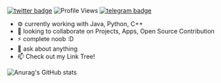 [![twitter badge](https://img.shields.io/badge/Twitter-30302f?style=flat&logo=twitter)](https://twitter.com/BrajBliss)
![Profile Views](https://hits.seeyoufarm.com/api/count/incr/badge.svg?url=https%3A%2F%2Fgithub.com%2Fvrindavan%2Fhit-counter&count_bg=%231980CF&title_bg=%23000000&icon=github.svg&icon_color=%23E7E7E7&title=Profile+Views&edge_flat=false)
[![telegram badge](https://img.shields.io/badge/Telegram-30302f?style=flat&logo=telegram)](https://telegram.me/BrajBliss)

- ⚙️ currently working with Java, Python, C++
- 🤝 looking to collaborate on Projects, Apps, Open Source Contribution
- ⚡ complete noob :D
- 💬 ask about anything
- 📫 Check out my Link Tree!

![Anurag's GitHub stats](https://github-readme-stats.vercel.app/api?username=vrindavan&theme=dark&show_icons=true)
